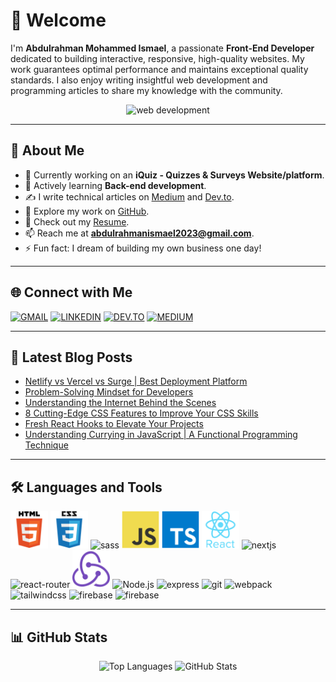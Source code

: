 # 👋 Welcome

I'm **Abdulrahman Mohammed Ismael**, a passionate **Front-End Developer** dedicated to building interactive, responsive, high-quality websites. My work guarantees optimal performance and maintains exceptional quality standards. I also enjoy writing insightful web development and programming articles to share my knowledge with the community.

<div align="center">
 <img src="https://assets.zyrosite.com/Aq20eV79zLfpXV6b/web-development-content-animated-A856GXrXQ9SM17oe.gif" alt="web development">
</div>

---

## 🚀 About Me

- 🔭 Currently working on an **iQuiz - Quizzes & Surveys Website/platform**.
- 🌱 Actively learning **Back-end development**.
- ✍️ I write technical articles on [Medium](https://medium.com/@DevAbdulrahman) and [Dev.to](https://dev.to/abdulrahmanismael).
- 💼 Explore my work on [GitHub](https://github.com/AbdulrahmanIsmael).
- 📄 Check out my [Resume](https://drive.google.com/file/d/1rcaX4oTDxChmYY8ymhj_qqQJcesUbhNB/view?usp=sharing).
- 📫 Reach me at **<abdulrahmanismael2023@gmail.com>**.
- ⚡ Fun fact: I dream of building my own business one day!

---

## 🌐 Connect with Me

[![GMAIL](https://img.shields.io/badge/Gmail-D14836?style=for-the-badge&logo=gmail&logoColor=white)](https://mail.google.com/mail/u/0/#sent?compose=CllgCHrglzjNcTGxWSVWmCSkzwJHJjdHVpPNlRBHmtXsmxWFvRdnnCqCnrWwWchmPFkQlCWrkDq)
[![LINKEDIN](https://img.shields.io/badge/LinkedIn-0077B5?style=for-the-badge&logo=linkedin&logoColor=white)](www.linkedin.com/in/abdulrahmanismael)
[![DEV.TO](https://img.shields.io/badge/dev.to-0A0A0A?style=for-the-badge&logo=devdotto&logoColor=white)](https://dev.to/abdulrahmanismael)
[![MEDIUM](https://img.shields.io/badge/Medium-12100E?style=for-the-badge&logo=medium&logoColor=white)](https://medium.com/@DevAbdulrahman)

---

## 📜 Latest Blog Posts

- [Netlify vs Vercel vs Surge | Best Deployment Platform](https://dev.to/abdulrahmanismael/netlify-vs-vercel-vs-surge-the-best-platform-i-use-to-deploy-your-projects--56m5)
- [Problem-Solving Mindset for Developers](https://dev.to/abdulrahmanismael/you-are-not-bad-at-problem-solving-as-you-think-you-are-just-on-the-right-path-motivated-speech-for-developers-36mk)
- [Understanding the Internet Behind the Scenes](https://medium.com/@DevAbdulrahman/how-does-the-internet-work-behind-the-scenes-862aa48e1000)
- [8 Cutting-Edge CSS Features to Improve Your CSS Skills](https://medium.com/@DevAbdulrahman/revolutionize-your-css-skills-with-these-8-cutting-edge-css-features-870b70b8f940)
- [Fresh React Hooks to Elevate Your Projects](https://medium.com/@DevAbdulrahman/unlocking-the-power-of-react-fresh-hooks-to-expand-your-development-toolkit-35f87d87dfbf)
- [Understanding Currying in JavaScript | A Functional Programming Technique](https://medium.com/@DevAbdulrahman/currying-the-technique-for-controlling-javascript-d11b4d5e34c1)

---

## 🛠️ Languages and Tools

<p align="left">
  <img src="https://raw.githubusercontent.com/devicons/devicon/master/icons/html5/html5-original-wordmark.svg" alt="html5" width="60" height="60"/>
  <img src="https://raw.githubusercontent.com/devicons/devicon/master/icons/css3/css3-original-wordmark.svg" alt="css3" width="60" height="60"/>
  <img src="https://www.vectorlogo.zone/logos/sass-lang/sass-lang-icon.svg" alt="sass" width="60" height="60"/>
  <img src="https://raw.githubusercontent.com/devicons/devicon/master/icons/javascript/javascript-original.svg" alt="javascript" width="60" height="60"/>
  <img src="https://raw.githubusercontent.com/devicons/devicon/master/icons/typescript/typescript-original.svg" alt="typescript" width="60" height="60"/>
  <img src="https://raw.githubusercontent.com/devicons/devicon/master/icons/react/react-original-wordmark.svg" alt="react" width="60" height="60"/>
  <img src="https://www.vectorlogo.zone/logos/nextjs/nextjs-ar21.svg" alt="nextjs" width="100" height="60"/>
  <img src="https://www.vectorlogo.zone/logos/reactrouter/reactrouter-ar21.svg" alt="react-router" width="60" height="60"/>
  <img src="https://raw.githubusercontent.com/devicons/devicon/master/icons/redux/redux-original.svg" alt="redux" width="60" height="60"/>
  <img src="https://www.vectorlogo.zone/logos/nodejs/nodejs-horizontal.svg" alt="Node.js" width="120" height="60"/>
  <img src="https://www.vectorlogo.zone/logos/expressjs/expressjs-ar21~bgwhite.svg" alt="express" width="80" height="60"/>
  <img src="https://www.vectorlogo.zone/logos/git-scm/git-scm-icon.svg" alt="git" width="60" height="60"/>
  <img src="https://www.vectorlogo.zone/logos/js_webpack/js_webpack-ar21.svg" alt="webpack" width="100" height="60"/>
  <img src="https://www.vectorlogo.zone/logos/tailwindcss/tailwindcss-ar21.svg" alt="tailwindcss" width="120" height="80"/>
  <img src="https://www.vectorlogo.zone/logos/firebase/firebase-ar21.svg" alt="firebase" width="120" height="80"/>
  <img src="https://www.vectorlogo.zone/logos/axios/axios-ar21.svg" alt="firebase" width="120" height="80"/>
</p>

---

## 📊 GitHub Stats

<p align="center">
  <img src="https://github-readme-stats.vercel.app/api/top-langs?username=abdulrahmanismael&show_icons=true&theme=dark&locale=en&layout=compact" alt="Top Languages" />
  <img src="https://github-readme-stats.vercel.app/api?username=abdulrahmanismael&show_icons=true&theme=dark&locale=en" alt="GitHub Stats" />
</p>
